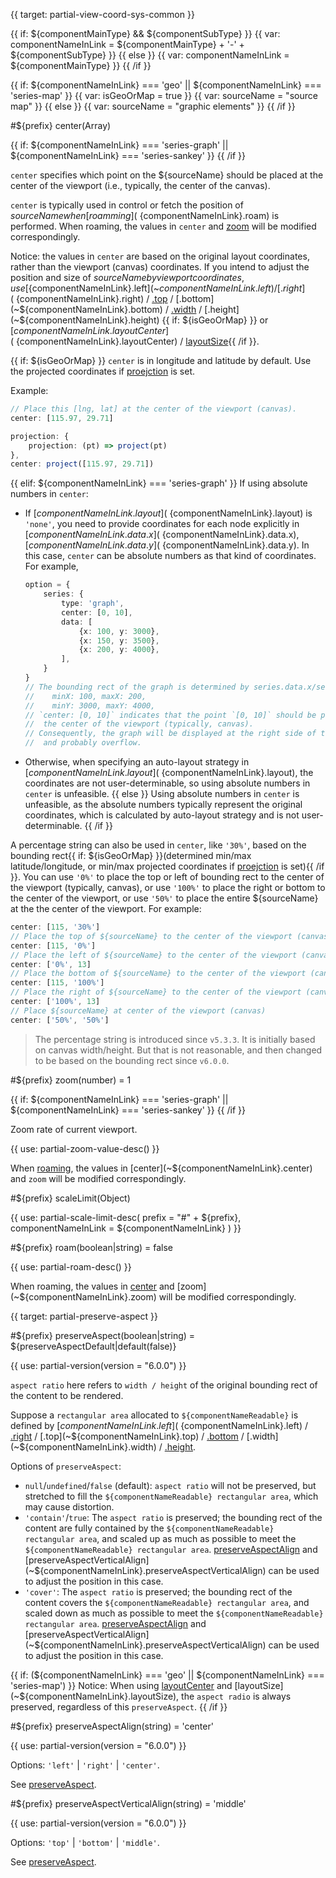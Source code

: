 {{ target: partial-view-coord-sys-common }}

{{ if: ${componentMainType} && ${componentSubType} }}
{{ var: componentNameInLink = ${componentMainType} + '-' + ${componentSubType} }}
{{ else }}
{{ var: componentNameInLink = ${componentMainType} }}
{{ /if }}

{{ if: ${componentNameInLink} === 'geo'
    || ${componentNameInLink} === 'series-map'
}}
{{ var: isGeoOrMap = true }}
{{ var: sourceName = "source map" }}
{{ else }}
{{ var: sourceName = "graphic elements" }}
{{ /if }}


#${prefix} center(Array)

{{ if: ${componentNameInLink} === 'series-graph' || ${componentNameInLink} === 'series-sankey' }}
<ExampleUIControlPercentVector default="50%,50%" dims="center[0],center[1]" />
{{ /if }}

`center` specifies which point on the ${sourceName} should be placed at the center of the viewport (i.e., typically, the center of the canvas).

`center` is typically used in control or fetch the position of ${sourceName} when [roamming](~${componentNameInLink}.roam) is performed. When roaming, the values in `center` and [zoom](~${componentNameInLink}.zoom) will be modified correspondingly.

Notice: the values in `center` are based on the original layout coordinates, rather than the viewport (canvas) coordinates. If you intend to adjust the position and size of ${sourceName} by viewport coordinates, use [${componentNameInLink}.left](~${componentNameInLink}.left) / [.right](~${componentNameInLink}.right) / [.top](~${componentNameInLink}.top) / [.bottom](~${componentNameInLink}.bottom) / [.width](~${componentNameInLink}.width) / [.height](~${componentNameInLink}.height) {{ if: ${isGeoOrMap} }} or [${componentNameInLink}.layoutCenter](~${componentNameInLink}.layoutCenter) / [layoutSize](~${componentNameInLink}.layoutSize){{ /if }}.

{{ if: ${isGeoOrMap} }}
`center` is in longitude and latitude by default. Use the projected coordinates if [proejction](~${componentNameInLink}.projection) is set.

Example:

```ts
// Place this [lng, lat] at the center of the viewport (canvas).
center: [115.97, 29.71]
```

```ts
projection: {
    projection: (pt) => project(pt)
},
center: project([115.97, 29.71])
```
{{ elif: ${componentNameInLink} === 'series-graph' }}
If using absolute numbers in `center`:
- If [${componentNameInLink}.layout](~${componentNameInLink}.layout) is `'none'`, you need to provide coordinates for each node explicitly in [${componentNameInLink}.data.x](~${componentNameInLink}.data.x), [${componentNameInLink}.data.y](~${componentNameInLink}.data.y). In this case, `center` can be absolute numbers as that kind of coordinates. For example,
    ```ts
    option = {
        series: {
            type: 'graph',
            center: [0, 10],
            data: [
                {x: 100, y: 3000},
                {x: 150, y: 3500},
                {x: 200, y: 4000},
            ],
        }
    }
    // The bounding rect of the graph is determined by series.data.x/series.data.y:
    //    minX: 100, maxX: 200,
    //    minY: 3000, maxY: 4000,
    // `center: [0, 10]` indicates that the point `[0, 10]` should be placed in
    //  the center of the viewport (typically, canvas).
    // Consequently, the graph will be displayed at the right side of the viewport,
    //  and probably overflow.
    ```
- Otherwise, when specifying an auto-layout strategy in [${componentNameInLink}.layout](~${componentNameInLink}.layout), the coordinates are not user-determinable, so using absolute numbers in `center` is unfeasible.
{{ else }}
Using absolute numbers in `center` is unfeasible, as the absolute numbers typically represent the original coordinates, which is calculated by auto-layout strategy and is not user-determinable.
{{ /if }}

A percentage string can also be used in `center`, like `'30%'`, based on the bounding rect{{ if: ${isGeoOrMap} }}(determined min/max latitude/longitude, or min/max projected coordinates if [proejction](~${componentNameInLink}.projection) is set){{ /if }}. You can use `'0%'` to place the top or left of bounding rect to the center of the viewport (typically, canvas), or use `'100%'` to place the right or bottom to the center of the viewport, or use `'50%'` to place the entire ${sourceName} at the the center of the viewport.
For example:
```ts
center: [115, '30%']
// Place the top of ${sourceName} to the center of the viewport (canvas)
center: [115, '0%']
// Place the left of ${sourceName} to the center of the viewport (canvas)
center: ['0%', 13]
// Place the bottom of ${sourceName} to the center of the viewport (canvas)
center: [115, '100%']
// Place the right of ${sourceName} to the center of the viewport (canvas)
center: ['100%', 13]
// Place ${sourceName} at center of the viewport (canvas)
center: ['50%', '50%']
```

> The percentage string is introduced since `v5.3.3`. It is initially based on canvas width/height. But that is not reasonable, and then changed to be based on the bounding rect since `v6.0.0`.


#${prefix} zoom(number) = 1

{{ if: ${componentNameInLink} === 'series-graph' || ${componentNameInLink} === 'series-sankey' }}
<ExampleUIControlNumber default="1" min="0" step="0.1" />
{{ /if }}

Zoom rate of current viewport.

{{ use: partial-zoom-value-desc() }}

When [roaming](~${componentNameInLink}.roam), the values in [center](~${componentNameInLink}.center) and `zoom` will be modified correspondingly.

#${prefix} scaleLimit(Object)

{{ use: partial-scale-limit-desc(
    prefix = "#" + ${prefix},
    componentNameInLink = ${componentNameInLink}
) }}

#${prefix} roam(boolean|string) = false

{{ use: partial-roam-desc() }}

When roaming, the values in [center](~${componentNameInLink}.center) and [zoom](~${componentNameInLink}.zoom) will be modified correspondingly.



{{ target: partial-preserve-aspect }}

#${prefix} preserveAspect(boolean|string) = ${preserveAspectDefault|default(false)}

<ExampleUIControlBoolean default="false" />

{{ use: partial-version(version = "6.0.0") }}

`aspect ratio` here refers to `width / height` of the original bounding rect of the content to be rendered.

Suppose a `rectangular area` allocated to `${componentNameReadable}` is defined by [${componentNameInLink}.left](~${componentNameInLink}.left) / [.right](~${componentNameInLink}.right) / [.top](~${componentNameInLink}.top) / [.bottom](~${componentNameInLink}.bottom) / [.width](~${componentNameInLink}.width) / [.height](~${componentNameInLink}.height).

Options of `preserveAspect`:
- `null`/`undefined`/`false` (default): `aspect ratio` will not be preserved, but stretched to fill the `${componentNameReadable} rectangular area`, which may cause distortion.
- `'contain'`/`true`: The `aspect ratio` is preserved; the bounding rect of the content are fully contained by the `${componentNameReadable} rectangular area`, and scaled up as much as possible to meet the `${componentNameReadable} rectangular area`. [preserveAspectAlign](~${componentNameInLink}.preserveAspectAlign) and [preserveAspectVerticalAlign](~${componentNameInLink}.preserveAspectVerticalAlign) can be used to adjust the position in this case.
- `'cover'`: The `aspect ratio` is preserved; the bounding rect of the content covers the `${componentNameReadable} rectangular area`, and scaled down as much as possible to meet the `${componentNameReadable} rectangular area`. [preserveAspectAlign](~${componentNameInLink}.preserveAspectAlign) and [preserveAspectVerticalAlign](~${componentNameInLink}.preserveAspectVerticalAlign) can be used to adjust the position in this case.

{{ if: (${componentNameInLink} === 'geo' || ${componentNameInLink} === 'series-map') }}
Notice: When using [layoutCenter](~${componentNameInLink}.layoutCenter) and [layoutSize](~${componentNameInLink}.layoutSize), the `aspect radio` is always preserved, regardless of this `preserveAspect`.
{{ /if }}

#${prefix} preserveAspectAlign(string) = 'center'

<ExampleUIControlEnum options="left,right,center" default="center" />

{{ use: partial-version(version = "6.0.0") }}

Options: `'left'` | `'right'` | `'center'`.

See [preserveAspect](~${componentNameInLink}.preserveAspect).

#${prefix} preserveAspectVerticalAlign(string) = 'middle'

<ExampleUIControlEnum options="top,bottom,middle" default="middle" />

{{ use: partial-version(version = "6.0.0") }}

Options: `'top'` | `'bottom'` | `'middle'`.

See [preserveAspect](~${componentNameInLink}.preserveAspect).
